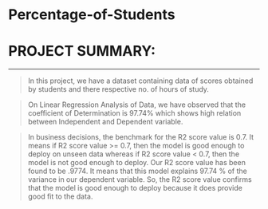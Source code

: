 # Percentage-of-Students
# PROJECT SUMMARY:
---




> In this project, we have a dataset containing data of scores obtained by students and there respective no. of hours of study.

> On Linear Regression Analysis of Data, we have observed that the coefficient of Determination is 97.74% which shows high relation between Independent and Dependent variable.




> In business decisions, the benchmark for the R2 score value is 0.7. It means if R2 score value >= 0.7, then the model is good enough to deploy on unseen data whereas if R2 score value < 0.7, then the model is not good enough to deploy. Our R2 score value has been found to be .9774. It means that this model explains 97.74 % of the variance in our dependent variable. So, the R2 score value confirms that the model is good enough to deploy because it does provide good fit to the data.


